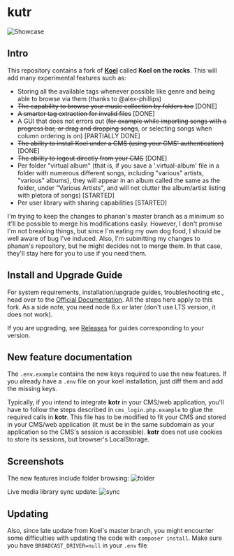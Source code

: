 # kutr 
![Showcase](http://koel.phanan.net/dist/img/showcase.png?2)

## Intro

This repository contains a fork of [**Koel**](http://koel.phanan.net) called **Koel on the rocks**.
This will add many experimental features such as:
- Storing all the available tags whenever possible like genre and being able to browse via them (thanks to @alex-phillips)
- ~~The capability to browse your music collection by folders too~~ [DONE]
- ~~A smarter tag extraction for invalid files~~ [DONE]
- A GUI that does not errors out  (~~for example while importing songs with a progress bar, or drag and dropping songs~~, or selecting songs when column ordering is on) [PARTIALLY DONE]
- ~~The ability to install Koel under a CMS (using your CMS' authentication)~~ [DONE]
- ~~The ability to logout directly from your CMS~~ [DONE]
- Per folder "virtual album" (that is, if you save a '.virtual-album' file in a folder with numerous different songs, including "various" artists, "various" albums), they will appear in an album called the same as the folder, under "Various Artists", and will not clutter the album/artist listing with pletora of songs) [STARTED] 
- Per user library with sharing capabilities [STARTED]

I'm trying to keep the changes to phanan's master branch as a minimum so it'll be possible to merge his modifications easily. However, I don't promise I'm not breaking things, but since I'm eating my own dog food, I should be well aware of bug I've induced.
Also, I'm submitting my changes to phanan's repository, but he might decides not to merge them. In that case, they'll stay here for you to use if you need them.

## Install and Upgrade Guide

For system requirements, installation/upgrade guides, troubleshooting etc., head over to the [Official Documentation](http://koel.phanan.net/docs).
All the steps here apply to this fork.
As a side note, you need node 6.x or later (don't use LTS version, it does not work).

If you are upgrading, see [Releases](https://github.com/phanan/koel/releases) for guides corresponding to your version.

## New feature documentation

The `.env.example` contains the new keys required to use the new features. If you already have a `.env` file on your koel installation, just diff them and add the missing keys.

Typically, if you intend to integrate **kotr** in your CMS/web application, you'll have to follow the steps described in `cms_login.php.example` to glue the required calls in **kotr**. This file has to be modified to fit your CMS and stored in your CMS/web application (it must be in the same subdomain as your application so the CMS's session is accessible).
**kotr** does not use cookies to store its sessions, but browser's LocalStorage.

## Screenshots
The new features include folder browsing:
![folder](http://i.imgur.com/M08eb1M.png)

Live media library sync update:
![sync](http://i.imgur.com/4R9rfES.png)


## Updating

Also, since late update from Koel's master branch, you might encounter some difficulties with updating the code with `composer install`. 
Make sure you have `BROADCAST_DRIVER=null` in your `.env` file

